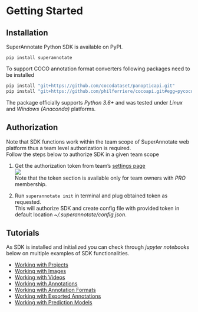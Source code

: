 # Getting Started

## Installation

SuperAnnotate Python SDK is available on PyPI.  

```
pip install superannotate
```

To support COCO annotation format converters following packages need to be installed

```Python
pip install "git+https://github.com/cocodataset/panopticapi.git"
pip install "git+https://github.com/philferriere/cocoapi.git#egg=pycocotools&subdirectory=PythonAPI"
```

The package officially supports *Python 3.6+* and was tested under *Linux* and *Windows (Anaconda)* platforms.

## Authorization


Note that SDK functions work within the team scope of SuperAnnotate web platform thus a team level authorization is required.   
Follow the steps below to authorize SDK in a given team scope  

1. Get the authorization token from team’s [settings page](https://app.superannotate.com/team)  
![](./figures/token.gif)  
Note that the token section is available only for team owners with *PRO* membership.   

2. Run `superannotate init` in terminal and plug obtained token as requested.  
This will authorize SDK and create config file with provided token in default location *~/.superannotate/config.json*.  

## Tutorials

As SDK is installed and initialized you can check through *jupyter notebooks* below on multiple examples of SDK functionalities.  

* [Working with Projects](./projects.ipynb)
* [Working with Images](./images.ipynb)
* [Working with Videos](./videos.ipynb)
* [Working with Annotations](./annotations.ipynb)
* [Working with Annotation Formats](./convertors.ipynb)
* [Working with Exported Annotations](./analytics.ipynb)
* [Working with Prediction Models](./models.ipynb)


